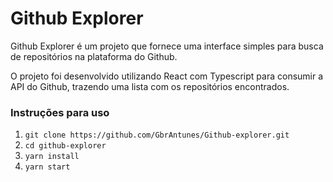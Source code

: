# Github Explorer

Github Explorer é um projeto que fornece uma interface simples para busca de repositórios na plataforma do Github.

O projeto foi desenvolvido utilizando React com Typescript para consumir a API do Github, trazendo uma lista com os repositórios encontrados.

### Instruções para uso
1. `git clone https://github.com/GbrAntunes/Github-explorer.git`
2. `cd github-explorer`
3. `yarn install`
4. `yarn start`